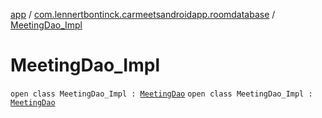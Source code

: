 [app](../../index.md) / [com.lennertbontinck.carmeetsandroidapp.roomdatabase](../index.md) / [MeetingDao_Impl](./index.md)

# MeetingDao_Impl

`open class MeetingDao_Impl : `[`MeetingDao`](../-meeting-dao/index.md)
`open class MeetingDao_Impl : `[`MeetingDao`](../-meeting-dao/index.md)